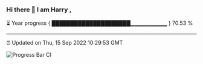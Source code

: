 ### Hi there 👋 I am Harry , 

⏳ Year progress { █████████████████████▁▁▁▁▁▁▁▁▁ } 70.53 %

---

⏰ Updated on Thu, 15 Sep 2022 10:29:53 GMT

![Progress Bar CI](https://github.com/duykhang68/duykhang68/workflows/Progress%20Bar%20CI/badge.svg)
